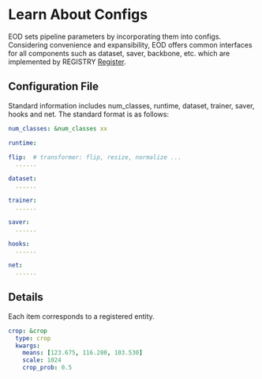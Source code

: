 # Learn About Configs

EOD sets pipeline parameters by incorporating them into configs. 
Considering convenience and expansibility, EOD offers common interfaces for all components such as dataset, saver, backbone, etc. which are implemented by REGISTRY [Register](register_modules.md).

## Configuration File
Standard information includes num_classes, runtime, dataset, trainer, saver, hooks and net. The standard format is as follows:
```yaml
num_classes: &num_classes xx

runtime:

flip:  # transformer: flip, resize, normalize ...
  ......

dataset:
  ......

trainer:
  ......

saver:
  ......

hooks:
  ......

net:
  ......
```

## Details
Each item corresponds to a registered entity.

```yaml
crop: &crop
  type: crop
  kwargs:
    means: [123.675, 116.280, 103.530]
    scale: 1024
    crop_prob: 0.5
```
